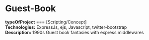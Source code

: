 # Guest-Book
**typeOfProject**  === [Scripting/Concept] <br />
**Technologies:**  ExpressJs, ejs, Javascript, twitter-bootstrap <br />
**Description:**  1990s Guest book fantasies with express middlewares <br />
